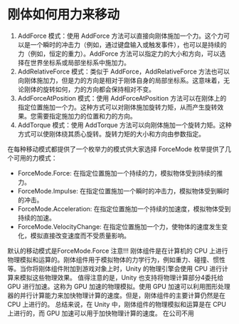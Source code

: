 # 刚体如何用力来移动


1. AddForce 模式：使用 AddForce 方法可以直接向刚体施加一个力。这个力可以是一个瞬时的冲击力（例如，通过键盘输入或触发事件），也可以是持续的力（例如，恒定的重力）。AddForce 方法可以指定力的大小和方向，可以选择在世界坐标系或局部坐标系中施加力。
2. AddRelativeForce 模式：类似于 AddForce，AddRelativeForce 方法也可以向刚体施加力，但是力的方向是相对于刚体自身的局部坐标系。这意味着，无论刚体的旋转如何，力的方向都会保持相对不变。
3. AddForceAtPosition 模式：使用 AddForceAtPosition 方法可以在刚体上的指定位置施加一个力。这种方式可以对刚体施加旋转力矩，从而产生旋转效果。您需要指定施加力的位置和力的方向。
4. AddTorque 模式：使用 AddTorque 方法可以向刚体施加一个旋转力矩。这种方式可以使刚体绕其质心旋转。旋转力矩的大小和方向由参数指定。

在每种移动模式都提供了一个枚举力的模式供大家选择
ForceMode 枚举提供了几个可用的力模式：

* ForceMode.Force: 在指定位置施加一个持续的力，模拟物体受到持续的推力。
* ForceMode.Impulse: 在指定位置施加一个瞬时的冲击力，模拟物体受到瞬时的冲击。
* ForceMode.Acceleration: 在指定位置施加一个持续的加速度，模拟物体受到持续的加速。
* ForceMode.VelocityChange: 在指定位置施加一个力，使物体的速度发生变化，模拟直接改变速度而不受质量影响。

默认的移动模式是ForceMode.Force
注意!!!
刚体组件是在计算机的 CPU 上进行物理模拟和运算的。刚体组件用于模拟物体的力学行为，例如重力、碰撞、惯性等。当你将刚体组件附加到游戏对象上时，Unity 的物理引擎会使用 CPU 进行计算来模拟这些物理效果。
值得注意的是，Unity 也支持将物理计算部分4委托给 GPU 进行加速。这称为 GPU 加速的物理模拟。使用 GPU 加速可以利用图形处理器的并行计算能力来加快物理计算的速度。但是，刚体组件的主要计算仍然是在 CPU 上进行的。
总结来说，在 Unity 中，刚体组件的物理模拟和运算是在 CPU 上进行的，而 GPU 加速可以用于加快物理计算的速度。
在公司不用
